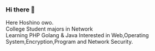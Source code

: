 ### Hi there 👋
Here Hoshino owo.  
College Student majors in Network   
Learning PHP Golang & Java
Interested in Web,Operating System,Encryption,Program and Network Security.
